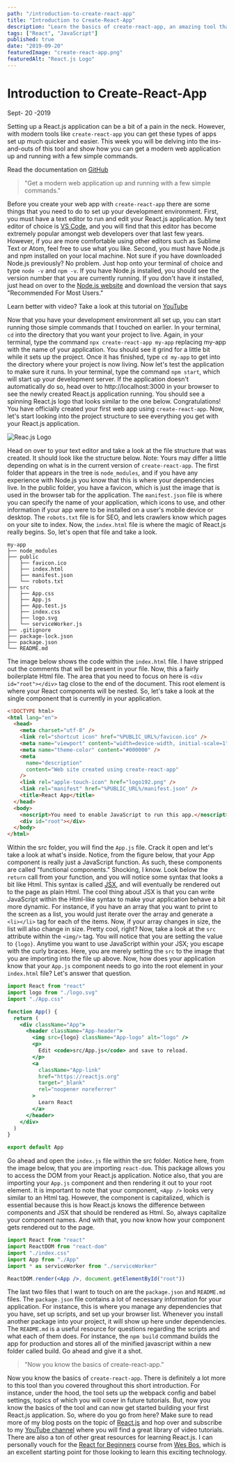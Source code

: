 ```yaml
---
path: "/introduction-to-create-react-app"
title: "Introduction to Create-React-App"
description: "Learn the basics of create-react-app, an amazing tool that allows you to quickly and effeciently get a React.js application up and running."
tags: ["React", "JavaScript"]
published: true
date: "2019-09-20"
featuredImage: "create-react-app.png"
featuredAlt: "React.js Logo"
---
```


# Introduction to Create-React-App

<div class="post-date">Sept- <span class="day">20</span> -2019</div>

Setting up a React.js application can be a bit of a pain in the neck. However, with modern tools like `create-react-app` you can get these types of apps set up much quicker and easier. This week you will be delving into the ins-and-outs of this tool and show how you can get a modern web application up and running with a few simple commands.

<div class="tip tip-right">

Read the documentation on [GitHub](https://github.com/facebook/create-react-app)

</div>

> "Get a modern web application up and running with a few simple commands."

Before you create your web app with `create-react-app` there are some things that you need to do to set up your development environment. First, you must have a text editor to run and edit your React.js application. My text editor of choice is [VS Code](https://code.visualstudio.com), and you will find that this editor has become extremely popular amongst web developers over that last few years. However, if you are more comfortable using other editors such as Sublime Text or Atom, feel free to use what you like. Second, you must have Node.js and npm installed on your local machine. Not sure if you have downloaded Node.js previously? No problem. Just hop onto your terminal of choice and type `node -v` and `npm -v`. If you have Node.js installed, you should see the version number that you are currently running. If you don't have it installed, just head on over to the [Node.js website](https://nodejs.org/) and download the version that says "Recommended For Most Users."

<div class="tip tip-left">

Learn better with video? Take a look at this tutorial on [YouTube](https://www.youtube.com/watch?v=-gvpej9TT-g)

</div>

Now that you have your development environment all set up, you can start running those simple commands that I touched on earlier. In your terminal, `cd` into the directory that you want your project to live. Again, in your terminal, type the command `npx create-react-app my-app` replacing my-app with the name of your application. You should see it grind for a little bit while it sets up the project. Once it has finished, type `cd my-app` to get into the directory where your project is now living. Now let's test the application to make sure it runs. In your terminal, type the command `npm start`, which will start up your development server. If the application doesn't automatically do so, head over to http://localhost:3000 in your browser to see the newly created React.js application running. You should see a spinning React.js logo that looks similar to the one below. Congratulations! You have officially created your first web app using `create-react-app`. Now, let's start looking into the project structure to see everything you get with your React.js application.

![Reac.js Logo](create-react-app.png)

Head on over to your text editor and take a look at the file structure that was created. It should look like the structure below. Note: Yours may differ a little depending on what is in the current version of `create-react-app`. The first folder that appears in the tree is `node_modules`, and if you have any experience with Node.js you know that this is where your dependencies live. In the public folder, you have a favicon, which is just the image that is used in the browser tab for the application. The `manifest.json` file is where you can specify the name of your application, which icons to use, and other information if your app were to be installed on a user's mobile device or desktop. The `robots.txt` file is for SEO, and lets crawlers know which pages on your site to index. Now, the `index.html` file is where the magic of React.js really begins. So, let's open that file and take a look.

```
my-app
├── node_modules
├── public
│   ├── favicon.ico
│   ├── index.html
│   ├── manifest.json
│   └── robots.txt
├── src
│   ├── App.css
│   ├── App.js
│   ├── App.test.js
│   ├── index.css
│   ├── logo.svg
│   └── serviceWorker.js
├── .gitignore
├── package-lock.json
├── package.json
└── README.md
```

The image below shows the code within the `index.html` file. I have stripped out the comments that will be present in your file. Now, this a fairly boilerplate Html file. The area that you need to focus on here is `<div id="root"></div>` tag close to the end of the document. This root element is where your React components will be nested. So, let's take a look at the single component that is currently in your application.

```html
<!DOCTYPE html>
<html lang="en">
  <head>
    <meta charset="utf-8" />
    <link rel="shortcut icon" href="%PUBLIC_URL%/favicon.ico" />
    <meta name="viewport" content="width=device-width, initial-scale=1" />
    <meta name="theme-color" content="#000000" />
    <meta
      name="description"
      content="Web site created using create-react-app"
    />
    <link rel="apple-touch-icon" href="logo192.png" />
    <link rel="manifest" href="%PUBLIC_URL%/manifest.json" />
    <title>React App</title>
  </head>
  <body>
    <noscript>You need to enable JavaScript to run this app.</noscript>
    <div id="root"></div>
  </body>
</html>
```

Within the src folder, you will find the `App.js` file. Crack it open and let's take a look at what's inside. Notice, from the figure below, that your App component is really just a JavaScript function. As such, these components are called "functional components." Shocking, I know. Look below the `return` call from your function, and you will notice some syntax that looks a bit like Html. This syntax is called [JSX](https://reactjs.org/docs/introducing-jsx.html), and will eventually be rendered out to the page as plain Html. The cool thing about JSX is that you can write JavaScript within the Html-like syntax to make your application behave a bit more dynamic. For instance, if you have an array that you want to print to the screen as a list, you would just iterate over the array and generate a `<li></li>` tag for each of the items. Now, if your array changes in size, the list will also change in size. Pretty cool, right? Now, take a look at the `src` attribute within the `<img/>` tag. You will notice that you are setting the value to `{logo}`. Anytime you want to use JavaScript within your JSX; you escape with the curly braces. Here, you are merely setting the `src` to the image that you are importing into the file up above. Now, how does your application know that your `App.js` component needs to go into the root element in your `index.html` file? Let's answer that question.

```jsx
import React from "react"
import logo from "./logo.svg"
import "./App.css"

function App() {
  return (
    <div className="App">
      <header className="App-header">
        <img src={logo} className="App-logo" alt="logo" />
        <p>
          Edit <code>src/App.js</code> and save to reload.
        </p>
        <a
          className="App-link"
          href="https://reactjs.org"
          target="_blank"
          rel="noopener noreferrer"
        >
          Learn React
        </a>
      </header>
    </div>
  )
}

export default App
```

Go ahead and open the `index.js` file within the src folder. Notice here, from the image below, that you are importing `react-dom`. This package allows you to access the DOM from your React.js application. Notice also, that you are importing your `App.js` component and then rendering it out to your root element. It is important to note that your component, `<App />` looks very similar to an Html tag. However, the component is capitalized, which is essential because this is how React.js knows the difference between components and JSX that should be rendered as Html. So, always capitalize your component names. And with that, you now know how your component gets rendered out to the page.

```jsx
import React from "react"
import ReactDOM from "react-dom"
import "./index.css"
import App from "./App"
import * as serviceWorker from "./serviceWorker"

ReactDOM.render(<App />, document.getElementById("root"))
```

The last two files that I want to touch on are the `package.json` and `README.md` files. The `package.json` file contains a lot of necessary information for your application. For instance, this is where you manage any dependencies that you have, set up scripts, and set up your browser list. Whenever you install another package into your project, it will show up here under dependencies. The `README.md` is a useful resource for questions regarding the scripts and what each of them does. For instance, the `npm build` command builds the app for production and stores all of the minified javascript within a new folder called build. Go ahead and give it a shot.

> "Now you know the basics of create-react-app."

Now you know the basics of `create-react-app`. There is definitely a lot more to this tool than you covered throughout this short introduction. For instance, under the hood, the tool sets up the webpack config and babel settings, topics of which you will cover in future tutorials. But, now you know the basics of the tool and can now get started building your first React.js application. So, where do you go from here? Make sure to read more of my blog posts on the topic of [React.js](/tags/react) and hop over and subscribe to my [YouTube channel](https://www.youtube.com/channel/UC9Psp9-p9jgHfDBReAAcZ3w) where you will find a great library of video tutorials. There are also a ton of other great resources for learning React.js. I can personally vouch for the [React for Beginners](https://reactforbeginners.com/) course from [Wes Bos](https://wesbos.com/), which is an excellent starting point for those looking to learn this exciting technology.
